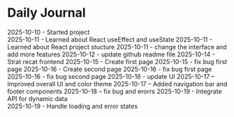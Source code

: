 # Daily Journal

2025-10-10 - Started project  
2025-10-11 - Learned about React useEffect and useState
2025-10-11 - Learned about React project stucture
2025-10-11 - change the interface and add more features
2025-10-12 - update github readme file
2025-10-14 - Strat recat frontend
2025-10-15 - Create first page
2025-10-15 - fix bug first page
2025-10-16 - Create second page
2025-10-16 - fix bug first page
2025-10-16 - fix bug second page
2025-10-16 - update UI
2025-10-17 – Improved overall UI and color theme
2025-10-17 – Added navigation bar and footer components
2025-10-18 – fix bug and erorrs
2025-10-19 - Integrate API for dynamic data  
2025-10-19 - Handle loading and error states 